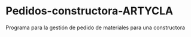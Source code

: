 # Pedidos-constructora-ARTYCLA
Programa para la gestión de pedido de materiales para una constructora
